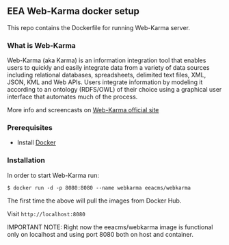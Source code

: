## EEA Web-Karma docker setup

This repo contains the Dockerfile for running Web-Karma server.

### What is Web-Karma

Web-Karma (aka Karma) is an information integration tool that enables users to quickly and easily integrate data from a variety of data sources 
including relational databases, spreadsheets, delimited text files, XML, JSON, KML and Web APIs. Users integrate information by modeling 
it according to an ontology (RDFS/OWL) of their choice using a graphical user interface that automates much of the process. 

More info and screencasts on [Web-Karma official site](http://usc-isi-i2.github.io/karma/)

### Prerequisites

- Install [Docker](https://docs.docker.com/installation/)

### Installation

In order to start Web-Karma run:
    
    $ docker run -d -p 8080:8080 --name webkarma eeacms/webkarma

The first time the above will pull the images from Docker Hub. 

Visit ```http://localhost:8080```

IMPORTANT NOTE: 
Right now the eeacms/webkarma image is functional only on localhost and using port 8080 both on host and container. 
